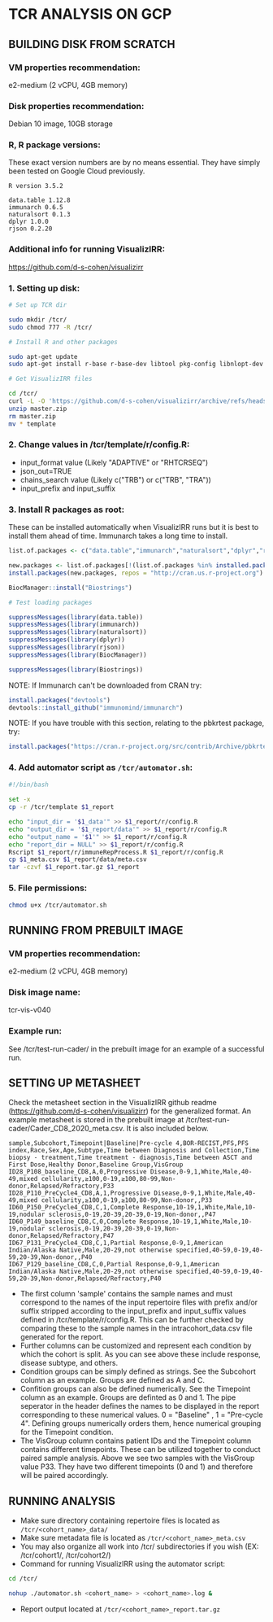 # TCR ANALYSIS ON GCP

## BUILDING DISK FROM SCRATCH

### VM properties recommendation:
e2-medium (2 vCPU, 4GB memory)
### Disk properties recommendation:
Debian 10 image, 10GB storage
### R, R package versions: ###
These exact version numbers are by no means essential. They have simply been tested on Google Cloud previously.
```
R version 3.5.2

data.table 1.12.8
immunarch 0.6.5
naturalsort 0.1.3
dplyr 1.0.0
rjson 0.2.20
```
### Additional info for running VisualizIRR:
https://github.com/d-s-cohen/visualizirr

### 1. Setting up disk:
``` bash
# Set up TCR dir

sudo mkdir /tcr/
sudo chmod 777 -R /tcr/

# Install R and other packages

sudo apt-get update
sudo apt-get install r-base r-base-dev libtool pkg-config libnlopt-dev libcurl4-openssl-dev libxml2-dev libssl-dev 

# Get VisualizIRR files

cd /tcr/
curl -L -O 'https://github.com/d-s-cohen/visualizirr/archive/refs/heads/master.zip' --output master.zip
unzip master.zip
rm master.zip
mv * template
```

### 2. Change values in /tcr/template/r/config.R:
 - input_format value (Likely "ADAPTIVE" or "RHTCRSEQ")
 - json_out=TRUE
 - chains_search value (Likely c("TRB") or c("TRB", "TRA"))
 - input_prefix and input_suffix

### 3. Install R packages as root:
These can be installed automatically when VisualizIRR runs but it is best to install them ahead of time.
Immunarch takes a long time to install.
``` R
list.of.packages <- c("data.table","immunarch","naturalsort","dplyr","rjson","BiocManager")

new.packages <- list.of.packages[!(list.of.packages %in% installed.packages()[,"Package"])]
install.packages(new.packages, repos = "http://cran.us.r-project.org")

BiocManager::install("Biostrings")

# Test loading packages

suppressMessages(library(data.table))
suppressMessages(library(immunarch))
suppressMessages(library(naturalsort))
suppressMessages(library(dplyr))
suppressMessages(library(rjson))
suppressMessages(library(BiocManager))

suppressMessages(library(Biostrings))
```

NOTE: If Immunarch can't be downloaded from CRAN try:
``` R
install.packages("devtools")
devtools::install_github("immunomind/immunarch")
```

NOTE: If you have trouble with this section, relating to the pbkrtest package, try: 
``` R
install.packages("https://cran.r-project.org/src/contrib/Archive/pbkrtest/pbkrtest_0.4-7.tar.gz")
```

### 4. Add automator script as ```/tcr/automator.sh```:

``` bash
#!/bin/bash
  
set -x
cp -r /tcr/template $1_report

echo "input_dir = '$1_data'" >> $1_report/r/config.R
echo "output_dir = '$1_report/data'" >> $1_report/r/config.R
echo "output_name = '$1'" >> $1_report/r/config.R
echo "report_dir = NULL" >> $1_report/r/config.R
Rscript $1_report/r/immuneRepProcess.R $1_report/r/config.R
cp $1_meta.csv $1_report/data/meta.csv
tar -czvf $1_report.tar.gz $1_report
```

### 5. File permissions:

``` bash
chmod u+x /tcr/automator.sh
```


## RUNNING FROM PREBUILT IMAGE

### VM properties recommendation:
e2-medium (2 vCPU, 4GB memory)
### Disk image name:
tcr-vis-v040
### Example run:
See /tcr/test-run-cader/ in the prebuilt image for an example of a successful run.

## SETTING UP METASHEET

Check the metasheet section in the VisualizIRR github readme (https://github.com/d-s-cohen/visualizirr) for the generalized format.
An example metasheet is stored in the prebuilt image at /tcr/test-run-cader/Cader_CD8_2020_meta.csv.
It is also included below. 

```
sample,Subcohort,Timepoint|Baseline|Pre-cycle 4,BOR-RECIST,PFS,PFS index,Race,Sex,Age,Subtype,Time between Diagnosis and Collection,Time biopsy - treatment,Time treatment - diagnosis,Time between ASCT and First Dose,Healthy Donor,Baseline Group,VisGroup
ID28_P108_baseline_CD8,A,0,Progressive Disease,0-9,1,White,Male,40-49,mixed cellularity,≥100,0-19,≥100,80-99,Non-donor,Relapsed/Refractory,P33
ID28_P110_PreCycle4_CD8,A,1,Progressive Disease,0-9,1,White,Male,40-49,mixed cellularity,≥100,0-19,≥100,80-99,Non-donor,,P33
ID60_P150_PreCycle4_CD8,C,1,Complete Response,10-19,1,White,Male,10-19,nodular sclerosis,0-19,20-39,20-39,0-19,Non-donor,,P47
ID60_P149_baseline_CD8,C,0,Complete Response,10-19,1,White,Male,10-19,nodular sclerosis,0-19,20-39,20-39,0-19,Non-donor,Relapsed/Refractory,P47
ID67_P131_PreCycle4_CD8,C,1,Partial Response,0-9,1,American Indian/Alaska Native,Male,20-29,not otherwise specified,40-59,0-19,40-59,20-39,Non-donor,,P40
ID67_P129_baseline_CD8,C,0,Partial Response,0-9,1,American Indian/Alaska Native,Male,20-29,not otherwise specified,40-59,0-19,40-59,20-39,Non-donor,Relapsed/Refractory,P40
```

 - The first column 'sample' contains the sample names and must correspond to the names of the input repertoire files with prefix and/or suffix stripped according to the input_prefix and input_suffix values defined in /tcr/template/r/config.R. This can be further checked by comparing these to the sample names in the intracohort_data.csv file generated for the report.
 - Further columns can be customized and represent each condition by which the cohort is split. As you can see above these include response, disease subtype, and others.
 - Condition groups can be simply defined as strings. See the Subcohort column as an example. Groups are defined as A and C.
 - Confition groups can also be defined numerically. See the Timepoint column as an example. Groups are definted as 0 and 1. The pipe seperator in the header defines the names to be displayed in the report corresponding to these numerical values. 0 = "Baseline" , 1 = "Pre-cycle 4". Defining groups numerically orders them, hence numerical grouping for the Timepoint condition.
 - The VisGroup column contains patient IDs and the Timepoint column contains different timepoints. These can be utilized together to conduct paired sample analysis. Above we see two samples with the VisGroup value P33. They have two different timepoints (0 and 1) and therefore will be paired accordingly.

## RUNNING ANALYSIS

 - Make sure directory containing repertoire files is located as ```/tcr/<cohort_name>_data/```
 - Make sure metadata file is located as ```/tcr/<cohort_name>_meta.csv```
 - You may also organize all work into /tcr/ subdirectories if you wish (EX: /tcr/cohort1/, /tcr/cohort2/)
 - Command for running VisualizIRR using the automator script:
``` bash
cd /tcr/

nohup ./automator.sh <cohort_name> > <cohort_name>.log &
```
 - Report output located at ```/tcr/<cohort_name>_report.tar.gz```

